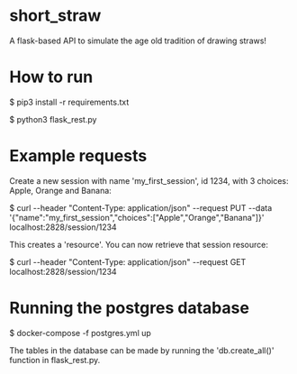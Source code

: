 # short_straw
A flask-based API to simulate the age old tradition of drawing straws!

# How to run

$ pip3 install -r requirements.txt

$ python3 flask_rest.py

# Example requests

Create a new session with name 'my_first_session', id 1234, with 3 choices: Apple, Orange and Banana: 

$ curl --header "Content-Type: application/json" --request PUT --data '{"name":"my_first_session","choices":["Apple","Orange","Banana"]}' localhost:2828/session/1234

This creates a 'resource'.  You can now retrieve that session resource:

$ curl --header "Content-Type: application/json" --request GET  localhost:2828/session/1234

# Running the postgres database

$ docker-compose -f postgres.yml up

The tables in the database can be made by running the 'db.create_all()' function
in flask_rest.py.